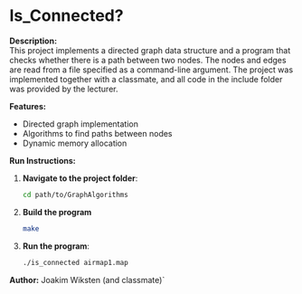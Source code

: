 # Is_Connected?

**Description:**  
This project implements a directed graph data structure and a program that checks whether there is a path between two nodes. The nodes and edges are read from a file specified as a command-line argument. The project was implemented together with a classmate, and all code in the include folder was provided by the lecturer.

**Features:**  
- Directed graph implementation
- Algorithms to find paths between nodes
- Dynamic memory allocation 

**Run Instructions:**  

1. **Navigate to the project folder**:
   ```bash
   cd path/to/GraphAlgorithms

2. **Build the program**
   ```bash
   make

2. **Run the program**:
   ```bash
   ./is_connected airmap1.map


**Author:** 
Joakim Wiksten (and classmate)`

